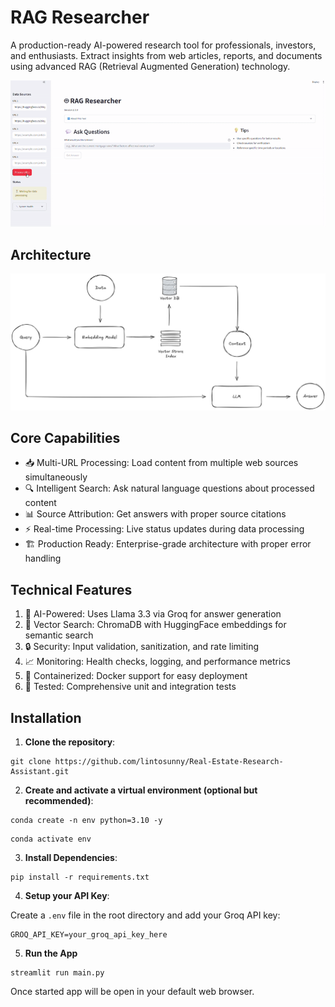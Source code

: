 # RAG Researcher
A production-ready AI-powered research tool for professionals, investors, and enthusiasts. Extract insights from web articles, reports, and documents using advanced RAG (Retrieval Augmented Generation) technology.

![Demo](assets/demo.gif)

## Architecture
![Architecture](assets/architecture.png)

## Core Capabilities

* 📥 Multi-URL Processing: Load content from multiple web sources simultaneously
* 🔍 Intelligent Search: Ask natural language questions about processed content
* 📊 Source Attribution: Get answers with proper source citations
* ⚡ Real-time Processing: Live status updates during data processing
* 🏗️ Production Ready: Enterprise-grade architecture with proper error handling

## Technical Features

1. 🤖 AI-Powered: Uses Llama 3.3 via Groq for answer generation
2. 🧠 Vector Search: ChromaDB with HuggingFace embeddings for semantic search
3. 🔒 Security: Input validation, sanitization, and rate limiting
4. 📈 Monitoring: Health checks, logging, and performance metrics
5. 🐳 Containerized: Docker support for easy deployment
6. 🧪 Tested: Comprehensive unit and integration tests

## Installation

1. **Clone the repository**:

```
git clone https://github.com/lintosunny/Real-Estate-Research-Assistant.git
```

2. **Create and activate a virtual environment (optional but recommended)**:

```
conda create -n env python=3.10 -y
```

```
conda activate env
```

3. **Install Dependencies**:

```
pip install -r requirements.txt
```

4. **Setup your API Key**:

Create a ```.env``` file in the root directory and add your Groq API key:

```
GROQ_API_KEY=your_groq_api_key_here
```

5. **Run the App**
```
streamlit run main.py
```
Once started app will be open in your default web browser.


